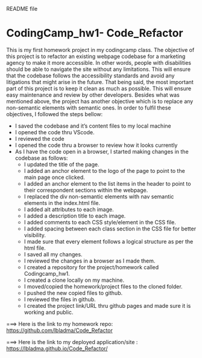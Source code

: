README file
# CodingCamp_hw1- Code_Refactor
This is my first homework project in my codingcamp class.
The objective of this project is to refactor an existing webpage codebase for a marketing agency to make it more accessible.
In other words, people with disabilities should be able to navigate the site without any limitations.
This will ensure that the codebase follows the accessibility standards and avoid any litigations that might arise in the future.
That being said, the most important part of this project is to keep it clean as much as possible. This will ensure easy maintenance and review by other developers.
Besides what was mentioned above, the project has another objective which is to replace any non-semantic elements with semantic ones.
In order to fulfil these objectives, I followed the steps bellow:
- I saved the codebase and it’s content files to my local machine
- I opened the code thru VScode. 
- I reviewed the code
- I opened the code thru a browser to review how it looks currently 
- As I have the code open in a browser, I started making changes in the codebase as follows:
   * I  updated the title of the page.
   * I added an anchor element to the logo of the page to point to the main page once clicked.
   * I added an anchor element to the list items in the header to point to their correspondent sections within the webpage. 
   * I replaced the div non-semantic elements with nav semantic elements in the index.html file.
   * I added alt attributes to each image.
   * I added a description title to each image. 
   * I added comments to each CSS style/element in the CSS file. 
   * I added spacing between each class section in the CSS file for better visibility.
   * I made sure that every element follows a logical structure as per the html file.
   * I saved all my changes. 
   * I reviewed the changes in a browser as I made them. 
   * I created a repository for the project/homework called Codingcamp_hw1.
   * I created a clone locally on my machine.
   * I moved/copied the homework/project files to the cloned folder.
   * I pushed the new copied files to github.
   * I reviewed the files in github. 
   * I created the project link/URL thru github pages and made sure it is working and public. 
 
 
 
===>  Here is the link to my homework repo: https://github.com/lbladma/Code_Refactor
 
===>  Here is the link to my deployed application/site : https://lbladma.github.io/Code_Refactor/
 
 
 
 

